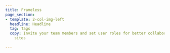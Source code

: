 ```yaml
---
title: Frameless
page_section:
- template: 2-col-img-left
  headline: Headline
  tag: Tags
  copy: Invite your team members and set user roles for better collaboration on your
    sites

---
```

